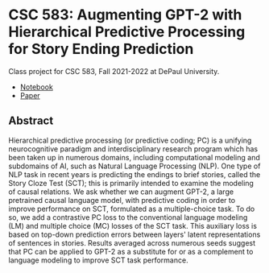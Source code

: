# CSC 583: Augmenting GPT-2 with Hierarchical Predictive Processing for Story Ending Prediction

Class project for CSC 583, Fall 2021-2022 at DePaul University.

- [Notebook](https://colab.research.google.com/drive/1xu4SYsa4hNxO1Nnk7gjzAVKHa_moyzb9)
- [Paper](https://github.com/erikmcguire/predictive_coding/blob/main/csc583-mcguire_erik_pc_v3.pdf)

## Abstract

Hierarchical predictive processing (or predictive coding; PC) is a unifying neurocognitive paradigm and interdisciplinary research program which has been taken up in numerous domains, including computational modeling and subdomains of AI, such as Natural Language Processing (NLP). One type of NLP task in recent years is predicting the endings to brief stories, called the Story Cloze Test (SCT); this is primarily intended to examine the modeling of causal relations. We ask whether we can augment GPT-2, a large pretrained causal language model, with predictive coding in order to improve performance on SCT, formulated as a multiple-choice task. To do so, we add a contrastive PC loss to the conventional language modeling (LM) and multiple choice (MC) losses of the SCT task. This auxiliary loss is based on top-down prediction errors between layers' latent representations of sentences in stories. Results averaged across numerous seeds suggest that PC can be applied to GPT-2 as a substitute for or as a complement to language modeling to improve SCT task performance.
